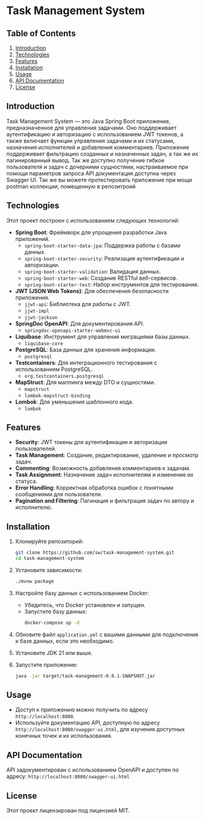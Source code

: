 # Task Management System

## Table of Contents
1. [Introduction](#introduction)
2. [Technologies](#technologies)
3. [Features](#features)
4. [Installation](#installation)
5. [Usage](#usage)
6. [API Documentation](#api-documentation)
7. [License](#license)

## Introduction
Task Management System — это Java Spring Boot приложение, предназначенное для управления задачами.
Оно поддерживает аутентификацию и авторизацию с использованием JWT токенов,
а также включает функции управления задачами и их статусами, назначения исполнителей и добавления комментариев.
Приложение поддерживает фильтрацию созданных и назначенных задач, а так же их пагинированный вывод.
Так же доступно получение гибкое пользователя и задач с дочерними сущностями, настраиваемое при помощи параметров запроса
API документация доступна через Swagger UI.
Так же вы можете протестировать приложение при мощи postman коллекции, помещенную в репозитроий

## Technologies
Этот проект построен с использованием следующих технологий:

- **Spring Boot**: Фреймворк для упрощения разработки Java приложений.
    - `spring-boot-starter-data-jpa`: Поддержка работы с базами данных.
    - `spring-boot-starter-security`: Реализация аутентификации и авторизации.
    - `spring-boot-starter-validation`: Валидация данных.
    - `spring-boot-starter-web`: Создание RESTful веб-сервисов.
    - `spring-boot-starter-test`: Набор инструментов для тестирования.
- **JWT (JSON Web Tokens)**: Для обеспечения безопасности приложения.
    - `jjwt-api`: Библиотека для работы с JWT.
    - `jjwt-impl`
    - `jjwt-jackson`
- **SpringDoc OpenAPI**: Для документирования API.
    - `springdoc-openapi-starter-webmvc-ui`
- **Liquibase**: Инструмент для управления миграциями базы данных.
    - `liquibase-core`
- **PostgreSQL**: База данных для хранения информации.
    - `postgresql`
- **Testcontainers**: Для интеграционного тестирования с использованием PostgreSQL.
    - `org.testcontainers.postgresql`
- **MapStruct**: Для маппинга между DTO и сущностями.
    - `mapstruct`
    - `lombok-mapstruct-binding`
- **Lombok**: Для уменьшения шаблонного кода.
    - `lombok`

## Features
- **Security**: JWT токены для аутентификации и авторизации пользователей.
- **Task Management**: Создание, редактирование, удаление и просмотр задач.
- **Commenting**: Возможность добавления комментариев к задачам.
- **Task Assignment**: Назначение задач исполнителям и изменение их статуса.
- **Error Handling**: Корректная обработка ошибок с понятными сообщениями для пользователя.
- **Pagination and Filtering**: Пагинация и фильтрация задач по автору и исполнителю.

## Installation
1. Клонируйте репозиторий:
    ```sh
    git clone https://github.com/sw/task-management-system.git
    cd task-management-system
    ```

2. Установите зависимости:
    ```sh
    ./mvnw package
    ```

3. Настройте базу данных с использованием Docker:
    - Убедитесь, что Docker установлен и запущен.
    - Запустите базу данных:
        ```sh
        docker-compose up -d
        ```

4. Обновите файл `application.yml` с вашими данными для подключения к базе данных, если это необходимо.

5. Установите JDK 21 или выше.

6. Запустите приложение:
    ```sh
    java -jar target/task-management-0.0.1-SNAPSHOT.jar
    ```

## Usage
- Доступ к приложению можно получить по адресу `http://localhost:8080`.
- Используйте документацию API, доступную по адресу `http://localhost:8080/swagger-ui.html`, для изучения доступных конечных точек и их использования.

## API Documentation
API задокументирован с использованием OpenAPI и доступен по адресу:
`http://localhost:8080/swagger-ui.html`

## License
Этот проект лицензирован под лицензией MIT.